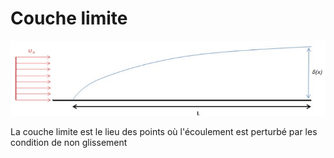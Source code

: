 # Couche limite

![](attachments/Pasted%20image%2020230524110703.png)

La couche limite est le lieu des points où l'écoulement est perturbé par les condition de non glissement